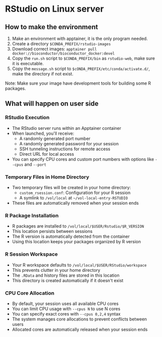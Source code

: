 # RStudio on Linux server

## How to make the environment

1. Make an environment with apptainer, it is the only program needed.
2. Create a directory `$CONDA_PREFIX/rstudio-images`
3. Download correct images: `apptainer pull docker://bioconductor/bioconductor_docker:devel`
4. Copy the `run.sh` script to `$CONDA_PREFIX/bin` as `rstudio-web`, make sure it is executable.
5. Copy the `message.sh` script to `$cONDA_PREFIX/etc/conda/activate.d/`, make the directory if not exist.

Note: Make sure your image have development tools for building some R packages.

## What will happen on user side

### RStudio Execution

- The RStudio server runs within an Apptainer container
- When launched, you'll receive:
  - A randomly generated port number
  - A randomly generated password for your session
  - SSH tunneling instructions for remote access
  - Direct URL for local access
- You can specify CPU cores and custom port numbers with options like `--cpus` and `--port`

### Temporary Files in Home Directory

- Two temporary files will be created in your home directory:
  - `custom_rsession.conf`: Configuration for your R session
  - A symlink to `/vol/local` at `~/vol-local-entry-RSTUDIO`
- These files are automatically removed when your session ends

### R Package Installation

- R packages are installed to `/vol/local/$USER/Rstudio/$R_VERSION`
- This location persists between sessions
- The R version is automatically detected from the container
- Using this location keeps your packages organized by R version

### R Session Workspace

- Your R workspace defaults to `/vol/local/$USER/RStudio/workspace`
- This prevents clutter in your home directory
- The `.RData` and history files are stored in this location
- This directory is created automatically if it doesn't exist

### CPU Core Allocation

- By default, your session uses all available CPU cores
- You can limit CPU usage with `--cpus N` to use N cores
- You can specify exact cores with `--cpus 0,2,4` syntax
- The system manages core allocations to prevent conflicts between users
- Allocated cores are automatically released when your session ends
